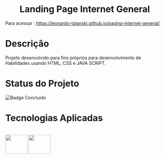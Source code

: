 <p align="center">
<img 
![Logo Ig](https://github.com/Leonardo-Talanski/landing-page-IG/assets/126731524/3afc2b35-0be7-4d8e-885c-1a51ab965b7d)
</p>

<h1 align="center">Landing Page Internet General</h1>

Para acessar : https://leonardo-talanski.github.io/pagina-internet-general/

# Descrição

Projeto desenvolvido para fins próprios para desenvolvimento de Habilidades usando HTML, CSS e JAVA SCRIPT.

# Status do Projeto 

![Badge Concluido](http://img.shields.io/static/v1?label=STATUS&message=CONCLUIDO&color=GREEN&style=for-the-badge)

# Tecnologias Aplicadas

<div style="display: inline_block"><br>
  <img align="center" height="60" width="70" src="https://cdn.jsdelivr.net/gh/devicons/devicon/icons/html5/html5-plain-wordmark.svg" />
  <img align="center" height="60" width="70" src="https://cdn.jsdelivr.net/gh/devicons/devicon/icons/css3/css3-plain-wordmark.svg" /> 
